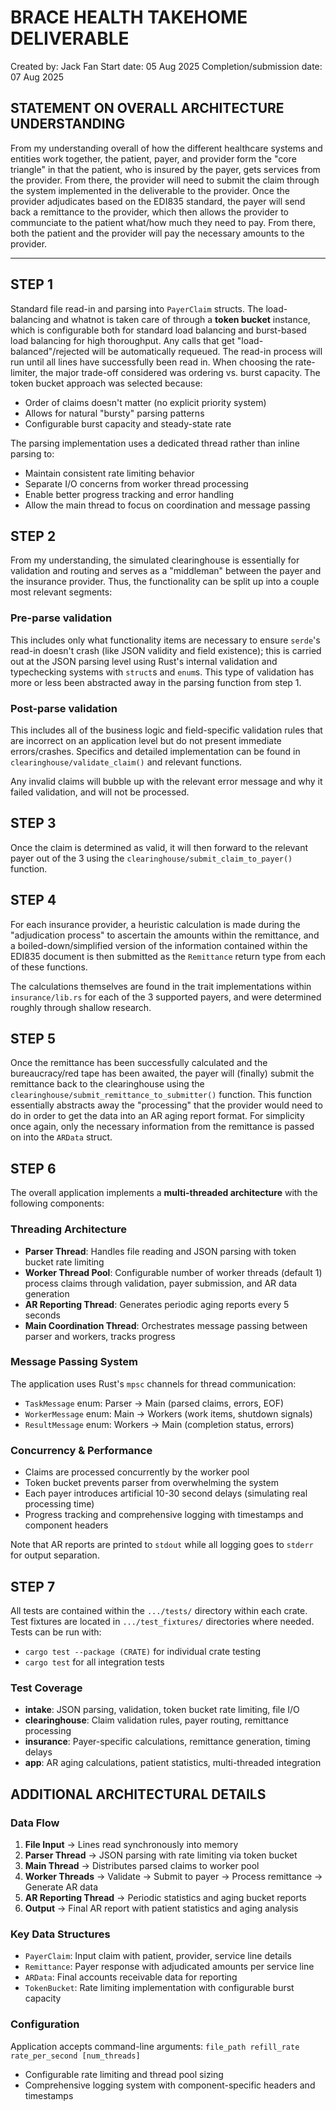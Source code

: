 # BRACE HEALTH TAKEHOME DELIVERABLE
Created by: Jack Fan
Start date: 05 Aug 2025
Completion/submission date: 07 Aug 2025

## STATEMENT ON OVERALL ARCHITECTURE UNDERSTANDING
From my understanding overall of how the different healthcare systems and entities work together, the patient, payer, and provider form the "core triangle" in that the patient, who is insured by the payer, gets services from the provider. From there, the provider will need to submit the claim through the system implemented in the deliverable to the provider. Once the provider adjudicates based on the EDI835 standard, the payer will send back a remittance to the provider, which then allows the provider to communciate to the patient what/how much they need to pay. From there, both the patient and the provider will pay the necessary amounts to the provider.

---

## STEP 1
Standard file read-in and parsing into `PayerClaim` structs.
The load-balancing and whatnot is taken care of through a **token bucket** instance, which is configurable both for standard load balancing and burst-based load balancing for high thoroughput. Any calls that get "load-balanced"/rejected will be automatically requeued. The read-in process will run until all lines have successfully been read in.
When choosing the rate-limiter, the major trade-off considered was ordering vs. burst capacity. The token bucket approach was selected because:
- Order of claims doesn't matter (no explicit priority system)
- Allows for natural "bursty" parsing patterns
- Configurable burst capacity and steady-state rate

The parsing implementation uses a dedicated thread rather than inline parsing to:
- Maintain consistent rate limiting behavior
- Separate I/O concerns from worker thread processing
- Enable better progress tracking and error handling
- Allow the main thread to focus on coordination and message passing

## STEP 2
From my understanding, the simulated clearinghouse is essentially for validation and routing and serves as a "middleman" between the payer and the insurance provider. Thus, the functionality can be split up into a couple most relevant segments:

### Pre-parse validation
This includes only what functionality items are necessary to ensure `serde`'s read-in doesn't crash (like JSON validity and field existence); this is carried out at the JSON parsing level using Rust's internal validation and typechecking systems with `struct`s and `enum`s. This type of validation has more or less been abstracted away in the parsing function from step 1.

### Post-parse validation
This includes all of the business logic and field-specific validation rules that are incorrect on an application level but do not present immediate errors/crashes. Specifics and detailed implementation can be found in `clearinghouse/validate_claim()` and relevant functions.

Any invalid claims will bubble up with the relevant error message and why it failed validation, and will not be processed.

## STEP 3 
Once the claim is determined as valid, it will then forward to the relevant payer out of the 3 using the `clearinghouse/submit_claim_to_payer()` function. 

## STEP 4
For each insurance provider, a heuristic calculation is made during the "adjudication process" to ascertain the amounts within the remittance, and a boiled-down/simplified version of the information contained within the EDI835 document is then submitted as the `Remittance` return type from each of these functions.

The calculations themselves are found in the trait implementations within `insurance/lib.rs` for each of the 3 supported payers, and were determined roughly through shallow research.

## STEP 5
Once the remittance has been successfully calculated and the bureaucracy/red tape has been awaited, the payer will (finally) submit the remittance back to the clearinghouse using the `clearinghouse/submit_remittance_to_submitter()` function. This function essentially abstracts away the "processing" that the provider would need to do in order to get the data into an AR aging report format. For simplicity once again, only the necessary information from the remittance is passed on into the `ARData` struct.

## STEP 6
The overall application implements a **multi-threaded architecture** with the following components:

### Threading Architecture
- **Parser Thread**: Handles file reading and JSON parsing with token bucket rate limiting
- **Worker Thread Pool**: Configurable number of worker threads (default 1) process claims through validation, payer submission, and AR data generation
- **AR Reporting Thread**: Generates periodic aging reports every 5 seconds
- **Main Coordination Thread**: Orchestrates message passing between parser and workers, tracks progress

### Message Passing System
The application uses Rust's `mpsc` channels for thread communication:
- `TaskMessage` enum: Parser → Main (parsed claims, errors, EOF)
- `WorkerMessage` enum: Main → Workers (work items, shutdown signals)
- `ResultMessage` enum: Workers → Main (completion status, errors)

### Concurrency & Performance
- Claims are processed concurrently by the worker pool
- Token bucket prevents parser from overwhelming the system
- Each payer introduces artificial 10-30 second delays (simulating real processing time)
- Progress tracking and comprehensive logging with timestamps and component headers

Note that AR reports are printed to `stdout` while all logging goes to `stderr` for output separation.

## STEP 7
All tests are contained within the `.../tests/` directory within each crate. Test fixtures are located in `.../test_fixtures/` directories where needed. Tests can be run with:
- `cargo test --package (CRATE)` for individual crate testing
- `cargo test` for all integration tests

### Test Coverage
- **intake**: JSON parsing, validation, token bucket rate limiting, file I/O
- **clearinghouse**: Claim validation rules, payer routing, remittance processing  
- **insurance**: Payer-specific calculations, remittance generation, timing delays
- **app**: AR aging calculations, patient statistics, multi-threaded integration

## ADDITIONAL ARCHITECTURAL DETAILS

### Data Flow
1. **File Input** → Lines read synchronously into memory
2. **Parser Thread** → JSON parsing with rate limiting via token bucket
3. **Main Thread** → Distributes parsed claims to worker pool
4. **Worker Threads** → Validate → Submit to payer → Process remittance → Generate AR data
5. **AR Reporting Thread** → Periodic statistics and aging bucket reports
6. **Output** → Final AR report with patient statistics and aging analysis

### Key Data Structures
- `PayerClaim`: Input claim with patient, provider, service line details
- `Remittance`: Payer response with adjudicated amounts per service line  
- `ARData`: Final accounts receivable data for reporting
- `TokenBucket`: Rate limiting implementation with configurable burst capacity

### Configuration
Application accepts command-line arguments: `file_path refill_rate rate_per_second [num_threads]`
- Configurable rate limiting and thread pool sizing
- Comprehensive logging system with component-specific headers and timestamps